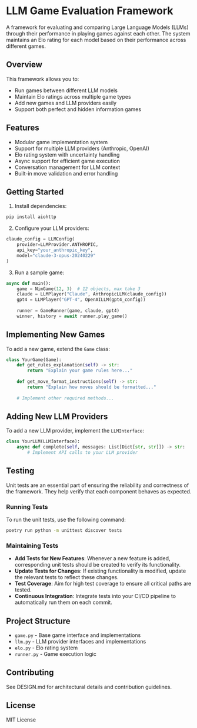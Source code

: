 # LLM Game Evaluation Framework

A framework for evaluating and comparing Large Language Models (LLMs) through their performance in playing games against each other. The system maintains an Elo rating for each model based on their performance across different games.

## Overview

This framework allows you to:
- Run games between different LLM models
- Maintain Elo ratings across multiple game types
- Add new games and LLM providers easily
- Support both perfect and hidden information games

## Features

- Modular game implementation system
- Support for multiple LLM providers (Anthropic, OpenAI)
- Elo rating system with uncertainty handling
- Async support for efficient game execution
- Conversation management for LLM context
- Built-in move validation and error handling

## Getting Started

1. Install dependencies:
```bash
pip install aiohttp
```

2. Configure your LLM providers:
```python
claude_config = LLMConfig(
    provider=LLMProvider.ANTHROPIC,
    api_key="your_anthropic_key",
    model="claude-3-opus-20240229"
)
```

3. Run a sample game:
```python
async def main():
    game = NimGame(12, 3)  # 12 objects, max take 3
    claude = LLMPlayer("Claude", AnthropicLLM(claude_config))
    gpt4 = LLMPlayer("GPT-4", OpenAILLM(gpt4_config))
    
    runner = GameRunner(game, claude, gpt4)
    winner, history = await runner.play_game()
```

## Implementing New Games

To add a new game, extend the `Game` class:

```python
class YourGame(Game):
    def get_rules_explanation(self) -> str:
        return "Explain your game rules here..."
    
    def get_move_format_instructions(self) -> str:
        return "Explain how moves should be formatted..."
    
    # Implement other required methods...
```

## Adding New LLM Providers

To add a new LLM provider, implement the `LLMInterface`:

```python
class YourLLM(LLMInterface):
    async def complete(self, messages: List[Dict[str, str]]) -> str:
        # Implement API calls to your LLM provider
```

## Testing

Unit tests are an essential part of ensuring the reliability and correctness of the framework. They help verify that each component behaves as expected.

### Running Tests

To run the unit tests, use the following command:

```bash
poetry run python -m unittest discover tests
```

### Maintaining Tests

- **Add Tests for New Features**: Whenever a new feature is added, corresponding unit tests should be created to verify its functionality.
- **Update Tests for Changes**: If existing functionality is modified, update the relevant tests to reflect these changes.
- **Test Coverage**: Aim for high test coverage to ensure all critical paths are tested.
- **Continuous Integration**: Integrate tests into your CI/CD pipeline to automatically run them on each commit.

## Project Structure

- `game.py` - Base game interface and implementations
- `llm.py` - LLM provider interfaces and implementations
- `elo.py` - Elo rating system
- `runner.py` - Game execution logic

## Contributing

See DESIGN.md for architectural details and contribution guidelines.

## License

MIT License
